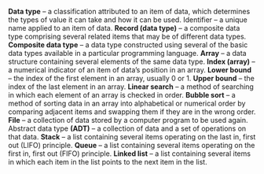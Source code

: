 **Data type** – a classification attributed to an item of data, which determines the types of value it can take and how it can be used. Identifier – a unique name applied to an item of data. 
**Record (data type)** – a composite data type comprising several related items that may be of different data types. 
**Composite data type** – a data type constructed using several of the basic data types available in a particular programming language. 
**Array** – a data structure containing several elements of the same data type.
**Index (array)** – a numerical indicator of an item of data’s position in an array. 
**Lower bound** – the index of the first element in an array, usually 0 or 1. 
**Upper bound** – the index of the last element in an array. 
**Linear search** – a method of searching in which each element of an array is checked in order. **Bubble sort** – a method of sorting data in an array into alphabetical or numerical order by comparing adjacent items and swapping them if they are in the wrong order. 
**File** – a collection of data stored by a computer program to be used again. Abstract data type **(ADT)** – a collection of data and a set of operations on that data. 
**Stack** – a list containing several items operating on the last in, first out (LIFO) principle.
**Queue** – a list containing several items operating on the first in, first out (FIFO) principle. 
**Linked list** – a list containing several items in which each item in the list points to the next item in the list.